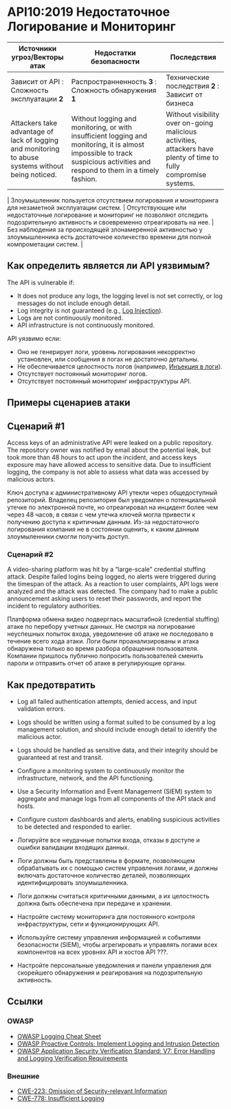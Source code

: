 API10:2019 Недостаточное Логирование и Мониторинг
============================================

| Источники угроз/Векторы атак | Недостатки безопасности | Последствия |
| - | - | - |
| Зависит от API : Сложность эксплуатации **2** | Распространненность **3** : Сложность обнаружения **1** | Технические последствия **2** : Зависит от бизнеса |
| Attackers take advantage of lack of logging and monitoring to abuse systems without being noticed. | Without logging and monitoring, or with insufficient logging and monitoring, it is almost impossible to track suspicious activities and respond to them in a timely fashion. | Without visibility over on-going malicious activities, attackers have plenty of time to fully compromise systems. |

| Злоумышленник пользуется отсутствием логирования и мониторинга для незаметной эксплуатации систем. | Отсутствующие или недостаточные логирование и мониторинг не позволяют отследить подозрительную активность и своевременно отреагировать на нее. | Без наблюдения за происходящей злонамеренной активностью у злоумышленника есть достаточное количество времени для полной компрометации систем. |

## Как определить является ли API уязвимым?

The API is vulnerable if:

* It does not produce any logs, the logging level is not set correctly, or log
  messages do not include enough detail.
* Log integrity is not guaranteed (e.g., [Log Injection][1]).
* Logs are not continuously monitored.
* API infrastructure is not continuously monitored.

API уязвимо если:

* Оно не генерирует логи, уровень логирования некорректно установлен, или сообщения в логах не достаточно детальны.
* Не обеспечивается целостность логов (например, [Инъекция в логи][1]).
* Отсутствует постоянный мониторинг логов.
* Отсутствует постоянный мониторинг инфраструктуры API.

## Примеры сценариев атаки

## Сценарий #1

Access keys of an administrative API were leaked on a public repository. The
repository owner was notified by email about the potential leak, but took more
than 48 hours to act upon the incident, and access keys exposure may have
allowed access to sensitive data. Due to insufficient logging, the company is
not able to assess what data was accessed by malicious actors.

Ключ доступа к административному API утекли через общедоступный репозиторий. Владелец репозитория был уведомлен о потенциальной утечке по электронной почте, но отреагировал на инцидент более чем через 48 часов, в связи с чем утечка ключей могла привести к получению доступа к критичным данным. Из-за недостаточного логирования компания не в состоянии оценить, к каким данным злоумыленники смогли получить доступ.

### Сценарий #2

A video-sharing platform was hit by a “large-scale” credential stuffing attack.
Despite failed logins being logged, no alerts were triggered during the timespan
of the attack. As a reaction to user complaints, API logs were analyzed and the
attack was detected. The company had to make a public announcement asking users
to reset their passwords, and report the incident to regulatory authorities.

Платформа обмена видео подверглась масштабной (credential stuffing) атаке по перебору учетных данных. Не смотря на логирование неуспешных попыток входа, уведомление об атаке не последовало в течение всего хода атаки. Логи были проанализированы и атака обнаружена только во время разбора обращения пользователя. Компании пришлось публично попросить пользователей сменить пароли и отправить отчет об атаке в регулирующие органы.

## Как предотвратить

* Log all failed authentication attempts, denied access, and input validation
  errors.
* Logs should be written using a format suited to be consumed by a log
  management solution, and should include enough detail to identify the
  malicious actor.
* Logs should be handled as sensitive data, and their integrity should be
  guaranteed at rest and transit.
* Configure a monitoring system to continuously monitor the infrastructure,
  network, and the API functioning.
* Use a Security Information and Event Management (SIEM) system to aggregate and
  manage logs from all components of the API stack and hosts.
* Configure custom dashboards and alerts, enabling suspicious activities to be
  detected and responded to earlier.

* Логируйте все неудачные попытки входа, отказы в доступе и ошибки валидации входящих данных.
* Логи должны быть представлены в формате, позволяющем обрабатывать их с помощью систем управления логами, и должны включать достаточное количество деталей, позволяющих идентифицировать злоумышленника.
* Логи должны считаться критичными данными, а их целостность должна быть обеспечена при передаче и хранении.
* Настройте систему мониторинга для постоянного контроля инфраструктуры, сети и функционирующих API.
* Используйте систему управления информацией и событиями безопасности (SIEM), чтобы агрегировать и управлять логами всех компонентов на всех уровнях API и хостов API ???.
* Настройте персональные уведомления и панели управления для скорейшего обнаружения и реагирования на подозрительную активность.

## Ссылки

### OWASP

* [OWASP Logging Cheat Sheet][2]
* [OWASP Proactive Controls: Implement Logging and Intrusion Detection][3]
* [OWASP Application Security Verification Standard: V7: Error Handling and
  Logging Verification Requirements][4]

### Внешние

* [CWE-223: Omission of Security-relevant Information][5]
* [CWE-778: Insufficient Logging][6]

[1]: https://www.owasp.org/index.php/Log_Injection
[2]: https://www.owasp.org/index.php/Logging_Cheat_Sheet
[3]: https://www.owasp.org/index.php/OWASP_Proactive_Controls
[4]: https://github.com/OWASP/ASVS/blob/master/4.0/en/0x15-V7-Error-Logging.md
[5]: https://cwe.mitre.org/data/definitions/223.html
[6]: https://cwe.mitre.org/data/definitions/778.html
